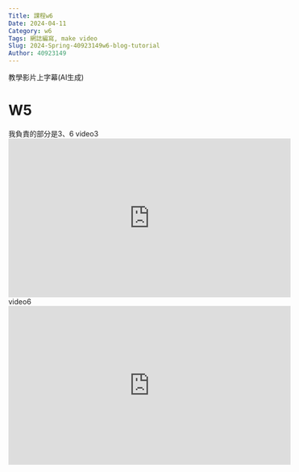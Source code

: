 ```yaml
---
Title: 課程w6
Date: 2024-04-11 
Category: w6
Tags: 網誌編寫, make video
Slug: 2024-Spring-40923149w6-blog-tutorial
Author: 40923149
---
```


教學影片上字幕(AI生成)

<!-- PELICAN_END_SUMMARY -->

# W5
我負責的部分是3、6
video3<iframe width="560" height="315" src="https://www.youtube.com/embed/YKJ-Y80hD_8?si=5o8EQUKjZvo1iDl5" title="YouTube video player" frameborder="0" allow="accelerometer; autoplay; clipboard-write; encrypted-media; gyroscope; picture-in-picture; web-share" referrerpolicy="strict-origin-when-cross-origin" allowfullscreen></iframe>
video6<iframe width="560" height="315" src="https://www.youtube.com/embed/3B5h4ChcHdU?si=aVkvE5qjQ9EBfiqu" title="YouTube video player" frameborder="0" allow="accelerometer; autoplay; clipboard-write; encrypted-media; gyroscope; picture-in-picture; web-share" referrerpolicy="strict-origin-when-cross-origin" allowfullscreen></iframe>